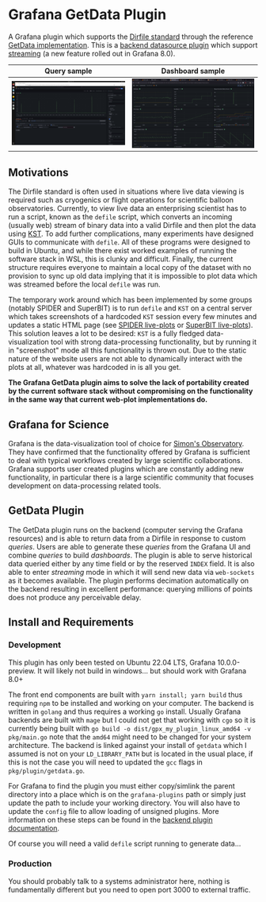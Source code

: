 # Grafana GetData Plugin

A Grafana plugin which supports the [Dirfile standard](https://getdata.sourceforge.net/dirfile.html) through the reference [GetData implementation](https://github.com/ketiltrout/getdata). This is a [backend datasource plugin](https://grafana.com/docs/grafana/latest/developers/plugins/backend/) which support [streaming](https://grafana.com/docs/grafana/latest/setup-grafana/set-up-grafana-live/) (a new feature rolled out in Grafana 8.0).

| Query sample | Dashboard sample |
| ------------ | ---------------- |
| <img src="assets/query_bit.png" width = "720"> | <img src="assets/dashboard_bit.png" width = "720"> |

## Motivations

The Dirfile standard is often used in situations where live data viewing is required such as cryogenics or flight operations for scientific balloon observatories. Currently, to view live data an enterprising scientist has to run a script, known as the `defile` script, which converts an incoming (usually web) stream of binary data into a valid Dirfile and then plot the data using [KST](https://kst-plot.kde.org/). To add further complications, many experiments have designed GUIs to communicate with `defile`. All of these programs were designed to build in Ubuntu, and while there exist worked examples of running the software stack in WSL, this is clunky and difficult. Finally, the current structure requires everyone to maintain a local copy of the dataset with no provision to sync up old data implying that it is impossible to plot data which was streamed before the local `defile` was run.

The temporary work around which has been implemented by some groups (notably SPIDER and SuperBIT) is to run `defile` and `KST` on a central server which takes screenshots of a hardcoded `KST` session every few minutes and updates a static HTML page (see [SPIDER live-plots](http://labah.princeton.edu/lloro/) or [SuperBIT live-plots](http://labah.princeton.edu/~susan/bit_plots/views/power.html#15)). This solution leaves a lot to be desired: `KST` is a fully fledged data-visualization tool with strong data-processing functionality, but by running it in "screenshot" mode all this functionality is thrown out. Due to the static nature of the website users are not able to dynamically interact with the plots at all, whatever was hardcoded in is all you get.

**The Grafana GetData plugin aims to solve the lack of portability created by the current software stack without compromising on the functionality in the same way that current web-plot implementations do.**

## Grafana for Science

Grafana is the data-visualization tool of choice for [Simon's Observatory](https://arxiv.org/pdf/2012.10345.pdf). They have confirmed that the functionality offered by Grafana is sufficient to deal with typical workflows created by large scientific collaborations. Grafana supports user created plugins which are constantly adding new functionality, in particular there is a large scientific community that focuses development on data-processing related tools.

## GetData Plugin

The GetData plugin runs on the backend (computer serving the Grafana resources) and is able to return data from a Dirfile in response to custom *queries*. Users are able to generate these *queries* from the Grafana UI and combine *queries* to build *dashboards*. The plugin is able to serve historical data queried either by any time field or by the reserved `INDEX` field. It is also able to enter *streaming* mode in which it will send new data via `web-sockets` as it becomes available. The plugin performs decimation automatically on the backend resulting in excellent performance: querying millions of points does not produce any perceivable delay.

## Install and Requirements

### Development 

This plugin has only been tested on Ubuntu 22.04 LTS, Grafana 10.0.0-preview. It will likely not build in windows... but should work with Grafana 8.0+

The front end components are built with `yarn install; yarn build` thus requiring `npm` to be installed and working on your computer. The backend is written in `golang` and thus requires a working `go` install. Usually Grafana backends are built with `mage` but I could not get that working with `cgo` so it is currently being built with `go build -o dist/gpx_my_plugin_linux_amd64 -v pkg/main.go` note that the `amd64` might need to be changed for your system architecture. The backend is linked against your install of `getdata` which I assumed is not on your `LD_LIBRARY_PATH` but is located in the usual place, if this is not the case you will need to updated the `gcc` flags in `pkg/plugin/getdata.go`. 

For Grafana to find the plugin you must either copy/simlink the parent directory into a place which is on the `grafana-plugins` path or simply just update the path to include your working directory. You will also have to update the `config` file to allow loading of unsigned plugins. More information on these steps can be found in the [backend plugin documentation](https://grafana.com/tutorials/build-a-data-source-backend-plugin/).

Of course you will need a valid `defile` script running to generate data...

### Production

You should probably talk to a systems administrator here, nothing is fundamentally different but you need to open port 3000 to external traffic.